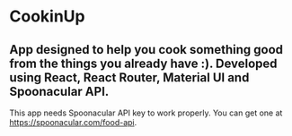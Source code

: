 # CookinUp
App designed to help you cook something good from the things you already have :).
Developed using React, React Router, Material UI and Spoonacular API.
---
This app needs Spoonacular API key to work properly. You can get one at https://spoonacular.com/food-api.
